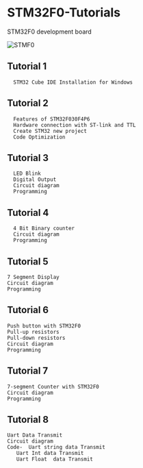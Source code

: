 # STM32F0-Tutorials

 STM32F0 development board

 ![STMF0](https://github.com/exenso/STM32F0-Tutorials/assets/165152718/6925e954-9173-48e0-bbf9-54d2a1021146)


## Tutorial 1
      STM32 Cube IDE Installation for Windows

## Tutorial 2
      Features of STM32F030F4P6
      Hardware connection with ST-link and TTL 
      Create STM32 new project 
      Code Optimization 

## Tutorial 3
      LED Blink
      Digital Output
      Circuit diagram
      Programming
      
## Tutorial 4
      4 Bit Binary counter
      Circuit diagram
      Programming

## Tutorial 5
    7 Segment Display
    Circuit diagram
    Programming

## Tutorial 6
    Push button with STM32F0
    Pull-up resistors 
    Pull-down resistors
    Circuit diagram
    Programming
    
## Tutorial 7
    7-segment Counter with STM32F0
    Circuit diagram
    Programming

## Tutorial 8
    Uart Data Transmit
    Circuit diagram
    Code-  Uart string data Transmit
	   Uart Int data Transmit
	   Uart Float  data Transmit
    

